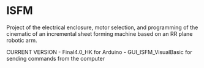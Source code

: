 # ISFM
Project of the electrical enclosure, motor selection, and programming of the cinematic of an incremental sheet forming machine based on an RR plane robotic arm.


CURRENT VERSION - Final4.0_HK for Arduino
                - GUI_ISFM_VisualBasic for sending commands from the computer
